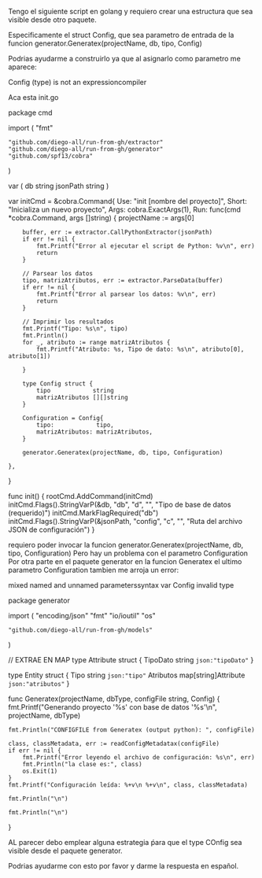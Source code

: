 Tengo el siguiente script en golang y requiero crear una estructura que sea visible desde otro paquete.

Especificamente el struct Config,  que sea parametro de entrada de la funcion generator.Generatex(projectName, db, tipo, Config)


Podrias ayudarme a construirlo ya que al asignarlo como parametro me aparece:

Config (type) is not an expressioncompiler

Aca esta init.go

package cmd

import (
	"fmt"

	"github.com/diego-all/run-from-gh/extractor"
	"github.com/diego-all/run-from-gh/generator"
	"github.com/spf13/cobra"
)

var (
	db       string
	jsonPath string
)

var initCmd = &cobra.Command{
	Use:   "init [nombre del proyecto]",
	Short: "Inicializa un nuevo proyecto",
	Args:  cobra.ExactArgs(1),
	Run: func(cmd *cobra.Command, args []string) {
		projectName := args[0]

		buffer, err := extractor.CallPythonExtractor(jsonPath)
		if err != nil {
			fmt.Printf("Error al ejecutar el script de Python: %v\n", err)
			return
		}

		// Parsear los datos
		tipo, matrizAtributos, err := extractor.ParseData(buffer)
		if err != nil {
			fmt.Printf("Error al parsear los datos: %v\n", err)
			return
		}

		// Imprimir los resultados
		fmt.Printf("Tipo: %s\n", tipo)
		fmt.Println()
		for _, atributo := range matrizAtributos {
			fmt.Printf("Atributo: %s, Tipo de dato: %s\n", atributo[0], atributo[1])

		}

		type Config struct {
			tipo            string
			matrizAtributos [][]string
		}

		Configuration = Config{
			tipo:            tipo,
			matrizAtributos: matrizAtributos,
		}

		generator.Generatex(projectName, db, tipo, Configuration)

	},
}

func init() {
	rootCmd.AddCommand(initCmd)
	initCmd.Flags().StringVarP(&db, "db", "d", "", "Tipo de base de datos (requerido)")
	initCmd.MarkFlagRequired("db")
	initCmd.Flags().StringVarP(&jsonPath, "config", "c", "", "Ruta del archivo JSON de configuración")
}

requiero poder invocar la funcion generator.Generatex(projectName, db, tipo, Configuration) Pero hay un problema con el parametro Configuration
Por otra parte en el paquete generator en la funcion Generatex el ultimo parametro Configuration tambien me arroja un error:

mixed named and unnamed parameterssyntax
var Config invalid type


package generator

import (
	"encoding/json"
	"fmt"
	"io/ioutil"
	"os"

	"github.com/diego-all/run-from-gh/models"
)

// EXTRAE EN MAP
type Attribute struct {
	TipoDato string `json:"tipoDato"`
}

type Entity struct {
	Tipo      string               `json:"tipo"`
	Atributos map[string]Attribute `json:"atributos"`
}


func Generatex(projectName, dbType, configFile string, Config) {
	fmt.Printf("Generando proyecto '%s' con base de datos '%s'\n", projectName, dbType)

	fmt.Println("CONFIGFILE from Generatex (output python): ", configFile)

	class, classMetadata, err := readConfigMetadatax(configFile)
	if err != nil {
		fmt.Printf("Error leyendo el archivo de configuración: %s\n", err)
		fmt.Println("la clase es:", class)
		os.Exit(1)
	}
	fmt.Printf("Configuración leída: %+v\n %+v\n", class, classMetadata)

	fmt.Println("\n")

	fmt.Println("\n")


}

AL parecer debo emplear alguna estrategia ṕara que el type COnfig sea visible desde el paquete generator.


Podrias ayudarme con esto por favor y darme la respuesta en español.